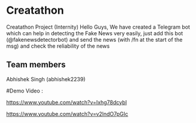 # Creatathon
Creatathon Project (Internity)
Hello Guys, We have created a Telegram bot which can help in detecting the Fake News very easily, just add this bot (@fakenewsdetectorbot) and send the news (with /fn at the start of the msg) and check the reliability of the news

## Team members 
Abhishek Singh (abhishek2239)

#Demo Video :

https://www.youtube.com/watch?v=Ixhg78dcybI

https://www.youtube.com/watch?v=v2lndO7pGIc
